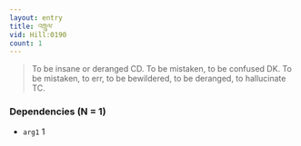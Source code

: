 ```yaml
---
layout: entry
title: འཁྲུལ་
vid: Hill:0190
count: 1
---
```

> To be insane or deranged CD\. To be mistaken, to be confused DK\. To be mistaken, to err, to be bewildered, to be deranged, to hallucinate TC\.


### Dependencies (N = 1)
* `arg1` 1
